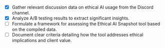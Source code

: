 - [x] Gather relevant discussion data on ethical AI usage from the Discord channel.
- [x] Analyze A/B testing results to extract significant insights.
- [ ] Formulate a framework for assessing the Ethical AI Snapshot tool based on the compiled data.
- [ ] Document clear criteria detailing how the tool addresses ethical implications and client value.